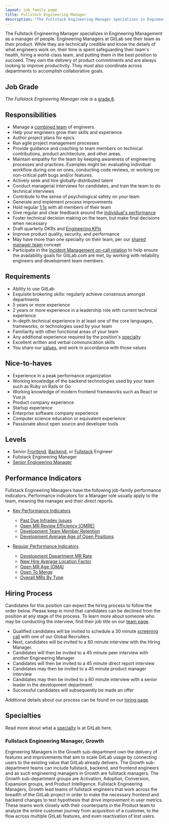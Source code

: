 ```yaml
---
layout: job_family_page
title: Fullstack Engineering Manager
description: "The Fullstack Engineering Manager specializes in Engineering Management as a manager of people."
---
```


The Fullstack Engineering Manager specializes in Engineering Management as a manager of people. Engineering Managers at GitLab see their team as their product. While they are technically credible and know the details of what engineers work on, their time is spent safeguarding their team's health, hiring a world-class team, and putting them in the best position to succeed. They own the delivery of product commitments and are always looking to improve productivity. They must also coordinate across departments to accomplish collaborative goals.

## Job Grade
The *Fullstack Engineering Manager* role is a [grade 8](/handbook/total-rewards/compensation/compensation-calculator/#gitlab-job-grades).

## Responsibilities
* Manage a [combined team](https://about.gitlab.com/handbook/engineering/starting-new-teams/#fullstack-teams) of engineers.
* Help your engineers grow their skills and experience
* Author project plans for epics
* Run agile project management processes
* Provide guidance and coaching to team members on technical contributions, product architecture, and other areas.
* Maintain empathy for the team by keeping awareness of engineering processes and practices. Examples might be: evaluating individual workflow during one on ones, conducting code reviews, or working on non-critical path bugs and/or features.
* Actively seek and hire globally-distributed talent
* Conduct managerial interviews for candidates, and train the team to do technical interviews
* Contribute to the sense of psychological safety on your team
* Generate and implement process improvements
* Hold regular [1:1s](/handbook/leadership/1-1/) with all members of their team
* Give regular and clear feedback around the [individual's performance](/handbook/leadership/1-1/suggested-agenda-format/)
* Foster technical decision making on the team, but make final decisions when necessary
* Draft quarterly OKRs and [Engineering KPIs](/company/kpis/#engineering-kpis)
* Improve product quality, security, and performance
* May have more than one specialty on their team, per our [shared manager team](/handbook/engineering/starting-new-teams/#team-construction) concept
* Participate in the [Incident Management on-call rotation](/handbook/engineering/infrastructure/incident-management/#incident-manager-responsibilities) to help ensure the availability goals for GitLab.com are met, by working with reliability engineers and development team members.

## Requirements
* Ability to use GitLab
* Exquisite brokering skills: regularly achieve consensus amongst departments
* 5 years or more experience
* 2 years or more experience in a leadership role with current technical experience
* In-depth technical experience in at least one of the core languages, frameworks, or technologies used by your team
* Familiarity with other functional areas of your team
* Any additional experience required by the position's [specialty](#specialties)
* Excellent written and verbal communication skills
* You share our [values](/handbook/values/), and work in accordance with those values

## Nice-to-haves
* Experience in a peak performance organization
* Working knowledge of the backend technologies used by your team such as Ruby on Rails or Go
* Working knowledge of modern frontend frameworks such as React or Vue.js
* Product company experience
* Startup experience
* Enterprise software company experience
* Computer science education or equivalent experience
* Passionate about open source and developer tools

## Levels
* Senior [Frontend](/job-families/engineering/development/frontend/senior/),
  [Backend](/job-families/engineering/development/backend/senior/),
  or [Fullstack](/job-families/engineering/development/fullstack/#job-grade) Engineer
* Fullstack Engineering Manager
* [Senior Engineering Manager](/job-families/engineering/development/management/senior-manager/)


## Performance Indicators

Fullstack Engineering Managers have the following job-family performance indicators. Performance indicators for a Manager role usually apply to the team, meaning the manager and their direct reports.

* [Key Performance Indicators](/handbook/engineering/development/performance-indicators/#key-performance-indicators)
  * [Past Due Infradev Issues](/handbook/engineering/development/performance-indicators/#past-due-infradev-issues)
  * [Open MR Review Efficiency (OMRE)](/handbook/engineering/development/performance-indicators/#open-mr-review-efficiency-omre)
  * [Development Team Member Retention](/handbook/engineering/development/performance-indicators/#development-team-member-retention)
  * [Development Average Age of Open Positions](/handbook/engineering/development/performance-indicators/#development-average-age-of-open-positions)

* [Regular Performance Indicators](/handbook/engineering/development/performance-indicators/#regular-performance-indicators)
  * [Development Department MR Rate](/handbook/engineering/development/performance-indicators/#development-department-mr-rate)
  * [New Hire Average Location Factor](/handbook/engineering/development/performance-indicators/#development-department-new-hire-average-location-factor)
  * [Open MR Age (OMA)](/handbook/engineering/development/performance-indicators/#open-mr-age-oma)
  * [Open To Merge](/handbook/engineering/development/performance-indicators/#open-to-merge)
  * [Overall MRs By Type](/handbook/engineering/development/performance-indicators/#overall-mrs-by-type)


## Hiring Process

Candidates for this position can expect the hiring process to follow the order below. Please keep in mind that candidates can be declined from the position at any stage of the process. To learn more about someone who may be conducting the interview, find their job title on our [team page](/company/team/).
* Qualified candidates will be invited to schedule a 30 minute [screening call](/handbook/hiring/interviewing/#screening-call) with one of our Global Recruiters.
* Next, candidates will be invited to a 60 minute interview with the Hiring Manager.
* Candidates will then be invited to a 45 minute peer interview with another Engineering Manager
* Candidates will then be invited to a 45 minute direct report interview
* Candidates may then be invited to a 45 minute product manager interview
* Candidates may then be invited to a 60 minute interview with a senior leader in the development department
* Successful candidates will subsequently be made an offer

Additional details about our process can be found on our [hiring page](/handbook/hiring/).

## Specialties

Read more about what a [specialty](/company/team/structure/#specialist) is at GitLab here.

### Fullstack Engineering Manager, Growth

Engineering Managers in the Growth sub-department own the delivery of features and improvements that aim to scale GitLab usage by connecting users to the existing value that GitLab already delivers.
The Growth sub-department teams can include fullstack, backend, and frontend engineers and as such engineering managers in Growth are fullstack managers.
The Growth sub-department groups are Activation, Adoption, Conversion, Expansion groups, and Product Intelligence.
Fullstack Engineering Managers, Growth lead teams of fullstack engineers that work across the breadth of the GitLab project in order to make the necessary frontend and backend changes to test hypothesis that drive improvement in user metrics.
These teams work closely with their counterparts in the Product team to analyze the entire customer journey from acquisition of a customer, to the flow across multiple GitLab features, and even reactivation of lost users.
